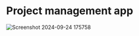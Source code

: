 # Project management app
![Screenshot 2024-09-24 175758](https://github.com/user-attachments/assets/95928001-ac53-4cd9-8cb5-2c98e979b89c)

